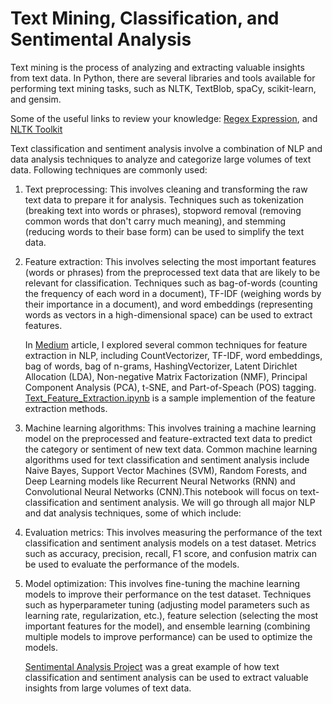 # Text Mining, Classification, and Sentimental Analysis

Text mining is the process of analyzing and extracting valuable insights from text data. In Python, there are several libraries and tools available for performing text mining tasks, such as NLTK, TextBlob, spaCy, scikit-learn, and gensim.

Some of the useful links to review your knowledge: [Regex Expression](https://docs.python.org/3/library/re.html), and [NLTK Toolkit](https://www.nltk.org/index.html)

Text classification and sentiment analysis involve a combination of NLP and data analysis techniques to analyze and categorize large volumes of text data. Following techniques are commonly used:

  1. Text preprocessing: This involves cleaning and transforming the raw text data to prepare it for analysis. Techniques such as tokenization (breaking text into words or phrases), stopword removal (removing common words that don't carry much meaning), and stemming (reducing words to their base form) can be used to simplify the text data.
  

  2. Feature extraction: This involves selecting the most important features (words or phrases) from the preprocessed text data that are likely to be relevant for classification. Techniques such as bag-of-words (counting the frequency of each word in a document), TF-IDF (weighing words by their importance in a document), and word embeddings (representing words as vectors in a high-dimensional space) can be used to extract features.
  
      In [Medium](https://medium.com/@eskandar.sahel/exploring-feature-extraction-techniques-for-natural-language-processing-46052ee6514) article, I explored several common techniques for feature extraction in NLP, including CountVectorizer, TF-IDF, word embeddings, bag of words, bag of n-grams, HashingVectorizer, Latent Dirichlet Allocation (LDA), Non-negative Matrix Factorization (NMF), Principal Component Analysis (PCA), t-SNE, and Part-of-Speach (POS) tagging. [Text_Feature_Extraction.ipynb](/Text-Mining-Classification-Analysis/Text_Feature_Extraction.ipynb) is a sample implemention of the feature extraction methods. 
      
  3. Machine learning algorithms: This involves training a machine learning model on the preprocessed and feature-extracted text data to predict the category or sentiment of new text data. Common machine learning algorithms used for text classification and sentiment analysis include Naive Bayes, Support Vector Machines (SVM), Random Forests, and Deep Learning models like Recurrent Neural Networks (RNN) and Convolutional Neural Networks (CNN).This notebook will focus on text-classification and sentiment analysis. We will go through all major NLP and dat analysis techniques, some of which include:

  4. Evaluation metrics: This involves measuring the performance of the text classification and sentiment analysis models on a test dataset. Metrics such as accuracy, precision, recall, F1 score, and confusion matrix can be used to evaluate the performance of the models.

  5. Model optimization: This involves fine-tuning the machine learning models to improve their performance on the test dataset. Techniques such as hyperparameter tuning (adjusting model parameters such as learning rate, regularization, etc.), feature selection (selecting the most important features for the model), and ensemble learning (combining multiple models to improve performance) can be used to optimize the models.
  
      [Sentimental Analysis Project](/Text-Mining-Classification-Analysis/text_classification_sentimental_analysis.ipynb) was a great example of how text classification and sentiment analysis can be used to extract valuable insights from large volumes of text data.


